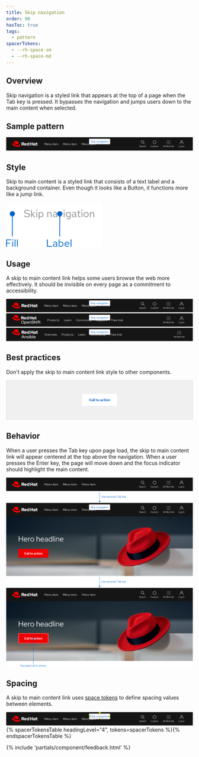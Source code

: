 ```yaml
---
title: Skip navigation
order: 90
hasToc: true
tags:
  - pattern
spacerTokens:
  - --rh-space-sm
  - --rh-space-md
---
```


<link rel="stylesheet" data-helmet href="/assets/packages/@rhds/elements/elements/rh-table/rh-table-lightdom.css">
<link rel="stylesheet" data-helmet href="/styles/samp.css">

## Overview

Skip navigation is a styled link that appears at the top of a page when the Tab 
key is pressed. It bypasses the navigation and jumps users down to the main 
content when selected.

## Sample pattern

<uxdot-example width-adjustment="1000px">
  <img src="./skip-nav.svg" alt="Skip navigation">
</uxdot-example>

## Style

Skip to main content is a styled link that consists of a text label and a 
background container. Even though it looks like a Button, it functions more like 
a jump link.

<uxdot-example color-palette="lighter" width-adjustment="129px" no-border>
  <img src="./skip-nav-style.svg" alt="Skip navigation specs">
</uxdot-example>

## Usage

A skip to main content link helps some users browse the web more effectively. It 
should be invisible on every page as a commitment to accessibility.

<uxdot-example width-adjustment="1000px" variant="full" alignment="left" no-border>
  <img src="./skip-nav-usage-1.svg" alt="Skip navigation usage">
</uxdot-example>

<uxdot-example width-adjustment="1000px" variant="full" alignment="left" no-border>
  <img src="./skip-nav-usage-2.svg" alt="Skip navigation usage">
</uxdot-example>

<uxdot-example width-adjustment="1000px" variant="full" alignment="left" no-border>
  <img src="./skip-nav-usage-3.svg" alt="Skip navigation usage">
</uxdot-example>

## Best practices

Don't apply the skip to main content link style to other components.

<uxdot-example width-adjustment="870px" danger>
  <img src="./skip-nav-best-practices-1.svg" alt="Skip navigation style errors">
</uxdot-example>

## Behavior

When a user presses the Tab key upon page load, the skip to main content link 
will appear centered at the top above the navigation. When a user presses the 
Enter key, the page will move down and the focus indicator should highlight the 
main content.

<uxdot-example width-adjustment="1000px" variant="full" alignment="left" no-border>
  <img src="./skip-nav-behavior.svg" alt="Skip navigation behavior">
</uxdot-example>

## Spacing

A skip to main content link  uses [space tokens](/tokens/space/) to define spacing 
values between elements.

<uxdot-example width-adjustment="1000px">
  <img src="./skip-nav-spacing.svg" alt="Skip navigation spacing diagram">
</uxdot-example>


<rh-table>
{% spacerTokensTable headingLevel="4", tokens=spacerTokens %}{% endspacerTokensTable %}
</rh-table>

{% include 'partials/component/feedback.html' %}
